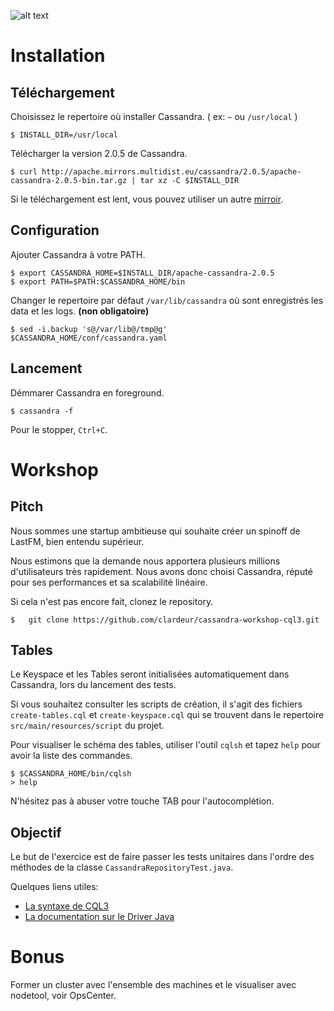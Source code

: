 ![alt text](http://cassandra.apache.org/media/img/cassandra_logo.png "cassandra_logo")

Installation
=================

Téléchargement
------

Choisissez le repertoire où installer Cassandra. ( ex: `~` ou `/usr/local` )

    $ INSTALL_DIR=/usr/local

Télécharger la version 2.0.5 de Cassandra.

    $ curl http://apache.mirrors.multidist.eu/cassandra/2.0.5/apache-cassandra-2.0.5-bin.tar.gz | tar xz -C $INSTALL_DIR
    
Si le téléchargement est lent, vous pouvez utiliser un autre [mirroir](http://www.apache.org/dyn/closer.cgi?path=/cassandra/2.0.5/apache-cassandra-2.0.5-bin.tar.gz).
    
Configuration
------

Ajouter Cassandra à votre PATH.

    $ export CASSANDRA_HOME=$INSTALL_DIR/apache-cassandra-2.0.5
    $ export PATH=$PATH:$CASSANDRA_HOME/bin
    
Changer le repertoire par défaut `/var/lib/cassandra` où sont enregistrés les data et les logs. **(non obligatoire)**

    $ sed -i.backup 's@/var/lib@/tmp@g' $CASSANDRA_HOME/conf/cassandra.yaml
    
Lancement
------
    
Démmarer Cassandra en foreground.

    $ cassandra -f
    
Pour le stopper, `Ctrl+C`.

Workshop
=================

Pitch
------

Nous sommes une startup ambitieuse qui souhaite créer un spinoff de LastFM,
bien entendu supérieur.

Nous estimons que la demande nous apportera plusieurs millions d'utilisateurs
très rapidement. Nous avons donc choisi Cassandra, réputé pour ses performances
et sa scalabilité linéaire.

Si cela n'est pas encore fait, clonez le repository.

    $   git clone https://github.com/clardeur/cassandra-workshop-cql3.git
    
Tables
------

Le Keyspace et les Tables seront initialisées automatiquement dans Cassandra, lors du lancement des tests.

Si vous souhaitez consulter les scripts de création, il s'agit des fichiers `create-tables.cql` et `create-keyspace.cql` qui se trouvent dans le repertoire `src/main/resources/script` du projet.

Pour visualiser le schéma des tables, utiliser l'outil `cqlsh` et tapez `help` pour avoir la liste des commandes.

    $ $CASSANDRA_HOME/bin/cqlsh
    > help
    
N'hésitez pas à abuser votre touche TAB pour l'autocomplétion.

Objectif
------

Le but de l'exercice est de faire passer les tests unitaires dans l'ordre des
méthodes de la classe `CassandraRepositoryTest.java`.

Quelques liens utiles:

- [La syntaxe de CQL3](http://www.datastax.com/documentation/cql/3.1/cql/cql_reference/cqlCommandsTOC.html)
- [La documentation sur le Driver Java](http://www.datastax.com/documentation/developer/java-driver/1.0/index.html)


Bonus
=================

Former un cluster avec l'ensemble des machines et le visualiser avec nodetool, voir OpsCenter. 

